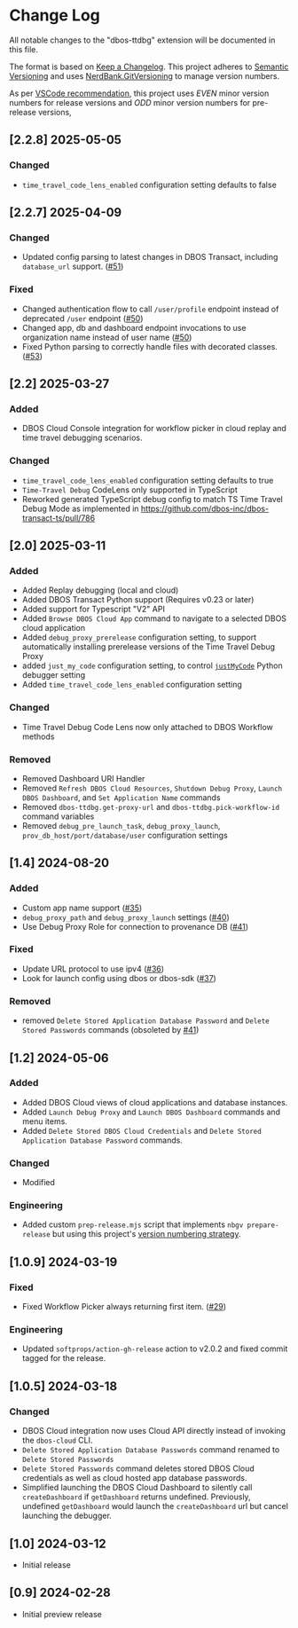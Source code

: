 # Change Log

All notable changes to the "dbos-ttdbg" extension will be documented in this file.

The format is based on [Keep a Changelog](https://keepachangelog.com/).
This project adheres to [Semantic Versioning](https://semver.org) and uses 
[NerdBank.GitVersioning](https://github.com/AArnott/Nerdbank.GitVersioning) to manage version numbers.

As per [VSCode recommendation](https://code.visualstudio.com/api/working-with-extensions/publishing-extension#prerelease-extensions),
this project uses *EVEN* minor version numbers for release versions and *ODD* minor version numbers for pre-release versions,

## [2.2.8] 2025-05-05

### Changed

* `time_travel_code_lens_enabled` configuration setting defaults to false

## [2.2.7] 2025-04-09

### Changed

* Updated config parsing to latest changes in DBOS Transact, including `database_url` support. ([#51](https://github.com/dbos-inc/ttdbg-extension/pull/51))

### Fixed

* Changed authentication flow to call `/user/profile` endpoint instead of deprecated `/user` endpoint ([#50](https://github.com/dbos-inc/ttdbg-extension/pull/50))
* Changed app, db and dashboard endpoint invocations to use organization name instead of user name ([#50](https://github.com/dbos-inc/ttdbg-extension/pull/50))
* Fixed Python parsing to correctly handle files with decorated classes. ([#53](https://github.com/dbos-inc/ttdbg-extension/pull/53))

## [2.2] 2025-03-27

### Added

* DBOS Cloud Console integration for workflow picker in cloud replay and time travel debugging scenarios.

### Changed

* `time_travel_code_lens_enabled` configuration setting defaults to true
* `Time-Travel Debug` CodeLens only supported in TypeScript
* Reworked generated TypeScript debug config to match TS Time Travel Debug Mode as implemented in https://github.com/dbos-inc/dbos-transact-ts/pull/786

## [2.0] 2025-03-11

### Added

* Added Replay debugging (local and cloud)
* Added DBOS Transact Python support (Requires v0.23 or later)
* Added support for Typescript "V2" API
* Added `Browse DBOS Cloud App` command to navigate to a selected DBOS cloud application
* Added `debug_proxy_prerelease` configuration setting, to support automatically installing prerelease versions of the Time Travel Debug Proxy
* added `just_my_code` configuration setting, to control [`justMyCode`](https://code.visualstudio.com/docs/python/debugging#_justmycode) Python debugger setting
* Added `time_travel_code_lens_enabled` configuration setting

### Changed

* Time Travel Debug Code Lens now only attached to DBOS Workflow methods

### Removed

* Removed Dashboard URI Handler
* Removed `Refresh DBOS Cloud Resources`, `Shutdown Debug Proxy`, `Launch DBOS Dashboard`, and `Set Application Name` commands
* Removed `dbos-ttdbg.get-proxy-url` and `dbos-ttdbg.pick-workflow-id` command variables
* Removed `debug_pre_launch_task`, `debug_proxy_launch`, `prov_db_host/port/database/user` configuration settings



## [1.4] 2024-08-20

### Added

- Custom app name support ([#35](https://github.com/dbos-inc/ttdbg-extension/pull/35))
- `debug_proxy_path` and `debug_proxy_launch` settings ([#40](https://github.com/dbos-inc/ttdbg-extension/pull/40))
- Use Debug Proxy Role for connection to provenance DB ([#41](https://github.com/dbos-inc/ttdbg-extension/pull/41))


### Fixed

- Update URL protocol to use ipv4 ([#36](https://github.com/dbos-inc/ttdbg-extension/pull/36))
- Look for launch config using dbos or dbos-sdk ([#37](https://github.com/dbos-inc/ttdbg-extension/pull/37))

### Removed

- removed `Delete Stored Application Database Password` and `Delete Stored Passwords` commands (obsoleted by [#41](https://github.com/dbos-inc/ttdbg-extension/pull/41))



## [1.2] 2024-05-06

### Added

- Added DBOS Cloud views of cloud applications and database instances.
- Added `Launch Debug Proxy` and `Launch DBOS Dashboard` commands and menu items.
- Added `Delete Stored DBOS Cloud Credentials` and `Delete Stored Application Database Password` commands.

### Changed 

- Modified 

### Engineering

- Added custom `prep-release.mjs` script that implements `nbgv prepare-release` but using this project's
  [version numbering strategy](https://github.com/dbos-inc/ttdbg-extension?tab=readme-ov-file#versioning-strategy).



## [1.0.9] 2024-03-19

### Fixed

- Fixed Workflow Picker always returning first item. ([#29](https://github.com/dbos-inc/ttdbg-extension/issues/29))

### Engineering

- Updated `softprops/action-gh-release` action to v2.0.2 and fixed commit tagged for the release.



## [1.0.5] 2024-03-18

### Changed

- DBOS Cloud integration now uses Cloud API directly instead of invoking the `dbos-cloud` CLI.
- `Delete Stored Application Database Passwords` command renamed to `Delete Stored Passwords`
- `Delete Stored Passwords` command deletes stored DBOS Cloud credentials as well as cloud hosted app database passwords.
- Simplified launching the DBOS Cloud Dashboard to silently call `createDashboard` if `getDashboard` returns undefined. 
  Previously, undefined `getDashboard` would launch the `createDashboard` url but cancel launching the debugger.



## [1.0] 2024-03-12

- Initial release



## [0.9] 2024-02-28

- Initial preview release
